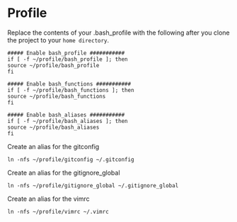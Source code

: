 # Profile

Replace the contents of your .bash_profile with the following after you clone the project to your `home directory`.

```
##### Enable bash_profile ###########
if [ -f ~/profile/bash_profile ]; then
source ~/profile/bash_profile
fi

##### Enable bash_functions ###########
if [ -f ~/profile/bash_functions ]; then
source ~/profile/bash_functions
fi

##### Enable bash_aliases ###########
if [ -f ~/profile/bash_aliases ]; then
source ~/profile/bash_aliases
fi
```

Create an alias for the gitconfig
```
ln -nfs ~/profile/gitconfig ~/.gitconfig
```

Create an alias for the gitignore_global
```
ln -nfs ~/profile/gitignore_global ~/.gitignore_global
```

Create an alias for the vimrc
```
ln -nfs ~/profile/vimrc ~/.vimrc
```
